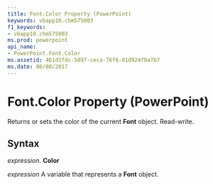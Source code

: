 ```yaml
---
title: Font.Color Property (PowerPoint)
keywords: vbapp10.chm575003
f1_keywords:
- vbapp10.chm575003
ms.prod: powerpoint
api_name:
- PowerPoint.Font.Color
ms.assetid: 461d3fdc-5097-ceca-76f6-81d924f8a7b7
ms.date: 06/08/2017
---
```



# Font.Color Property (PowerPoint)

Returns or sets the color of the current  **Font** object. Read-write.


## Syntax

 _expression_. **Color**

 _expression_ A variable that represents a **Font** object.


